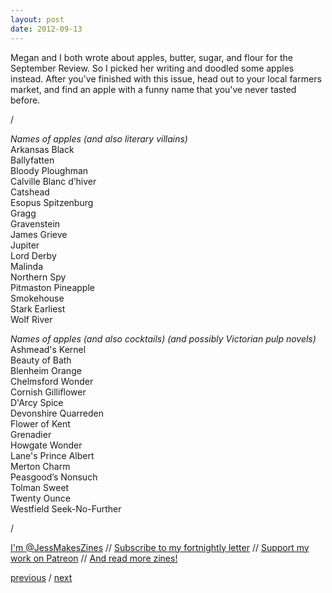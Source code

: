 ```yaml
---
layout: post
date: 2012-09-13
---
```


Megan and I both wrote about apples, butter, sugar, and flour for the September Review. So I picked her writing and doodled some apples instead. After you've finished with this issue, head out to your local farmers market, and find an apple with a funny name that you've never tasted before. 

/

_Names of apples (and also literary villains)_  
Arkansas Black  
Ballyfatten  
Bloody Ploughman  
Calville Blanc d’hiver  
Catshead  
Esopus Spitzenburg  
Gragg  
Gravenstein  
James Grieve  
Jupiter  
Lord Derby  
Malinda  
Northern Spy   
Pitmaston Pineapple   
Smokehouse  
Stark Earliest  
Wolf River

_Names of apples (and also cocktails) (and possibly Victorian pulp novels)_
Ashmead's Kernel  
Beauty of Bath  
Blenheim Orange  
Chelmsford Wonder   
Cornish Gilliflower   
D'Arcy Spice  
Devonshire Quarreden   
Flower of Kent  
Grenadier  
Howgate Wonder  
Lane's Prince Albert  
Merton Charm  
Peasgood’s Nonsuch  
Tolman Sweet  
Twenty Ounce  
Westfield Seek-No-Further

/

[I'm @JessMakesZines](https://twitter.com/JessMakesZines) // [Subscribe to my fortnightly letter](http://tinyletter.com/jessdriscoll) // [Support my work on Patreon](https://www.patreon.com/jessdriscoll) // [And read more zines!](https://jessdriscoll.itch.io/)

<a href="{{page.previous.url}}">previous</a> / <a href="{{page.next.url}}">next</a>
